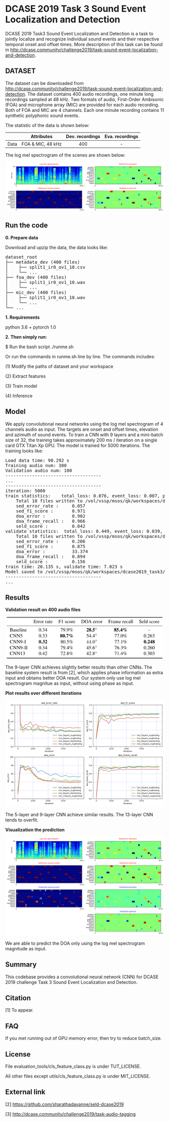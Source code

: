# DCASE 2019 Task 3 Sound Event Localization and Detection

DCASE 2019 Task3 Sound Event Localization and Detection is a task to jointly localize and recognize individual sound events and their respective temporal onset and offset times. More description of this task can be found in http://dcase.community/challenge2019/task-sound-event-localization-and-detection.

## DATASET
The dataset can be downloaded from http://dcase.community/challenge2019/task-sound-event-localization-and-detection. The dataset contains 400 audio recordings, one minute long recordings sampled at 48 kHz. Two formats of audio, First-Order Ambisonic (FOA) and microphone array (MIC) are provided for each audio recording. Both of FOA and MIC are 4 channels. Each one minute recording contains 11 synthetic polyphonic sound events. 

The statistic of the data is shown below:

|      |     Attributes    | Dev. recordings | Eva. recordings |
|:----:|:-----------------:|:---------------:|:---------------:|
| Data | FOA & MIC, 48 kHz |       400       |        -        |

The log mel spectrogram of the scenes are shown below:

<img src="appendixes/split1_ir0_ov1_1_ref.png">

## Run the code

**0. Prepare data** 

Download and upzip the data, the data looks like:

<pre>
dataset_root
├── metadata_dev (400 files)
│    ├── split1_ir0_ov1_10.csv
│    └── ...
├── foa_dev (400 files)
│    ├── split1_ir0_ov1_10.wav
│    └── ...
├── mic_dev (400 files)
│    ├── split1_ir0_ov1_10.wav
│    └── ...
└── ...
</pre>

**1. Requirements** 

python 3.6 + pytorch 1.0

**2. Then simply run:**

$ Run the bash script ./runme.sh

Or run the commands in runme.sh line by line. The commands includes:

(1) Modify the paths of dataset and your workspace

(2) Extract features

(3) Train model

(4) Inference

## Model
We apply convolutional neural networks using the log mel spectrogram of 4 channels audio as input. The targets are onset and offset times, elevation and azimuth of sound events. To train a CNN with 9 layers and a mini-batch size of 32, the training takes approximately 200 ms / iteration on a single card GTX Titan Xp GPU. The model is trained for 5000 iterations. The training looks like:

<pre>
Load data time: 90.292 s
Training audio num: 300
Validation audio num: 100
------------------------------------
...
------------------------------------
iteration: 5000
train statistics:    total_loss: 0.076, event_loss: 0.007, position_loss: 0.069
    Total 10 files written to /vol/vssp/msos/qk/workspaces/dcase2019_task3/_temp/submissions/main/Cnn_9layers_foa_dev_logmel_64frames_64melbins
    sed_error_rate :     0.057
    sed_f1_score :       0.971
    doa_error :          8.902
    doa_frame_recall :   0.966
    seld_score :         0.042
validate statistics:  total_loss: 0.449, event_loss: 0.039, position_loss: 0.409
    Total 10 files written to /vol/vssp/msos/qk/workspaces/dcase2019_task3/_temp/submissions/main/Cnn_9layers_foa_dev_logmel_64frames_64melbins
    sed_error_rate :     0.206
    sed_f1_score :       0.875
    doa_error :          33.374
    doa_frame_recall :   0.894
    seld_score :         0.156
train time: 20.135 s, validate time: 7.023 s
Model saved to /vol/vssp/msos/qk/workspaces/dcase2019_task3/models/main/Cnn_9layers_foa_dev_logmel_64frames_64melbins/holdout_fold=1/md_5000_iters.pth
------------------------------------
...
</pre>

## Results

**Validation result on 400 audio files**

<img src="appendixes/results.png" width="500">

The 9-layer CNN achieves slightly better results than other CNNs. The baseline system result is from [2], which applies phase information as extra input and obtains better DOA result. Our system only use log mel spectrogram magnitue as input, without using phase as input. 

**Plot results over different iterations**

<img src="appendixes/fold1_plot.png">

The 5-layer and 9-layer CNN achieve similar results. The 13-layer CNN tends to overfit. 

**Visualization the prediction**

<img src="appendixes/split1_ir0_ov1_1_pred.png">

We are able to predict the DOA only using the log mel spectrogram magnitude as input. 

## Summary
This codebase provides a convolutional neural network (CNN) for DCASE 2019 challenge Task 3 Sound Event Localization and Detection. 

## Citation
[1] To appear. 

## FAQ
If you met running out of GPU memory error, then try to reduce batch_size. 

## License
File evaluation_tools/cls_feature_class.py is under TUT_LICENSE. 

All other files except utils/cls_feature_class.py is under MIT_LICENSE. 

## External link

[2] https://github.com/sharathadavanne/seld-dcase2019

[3] http://dcase.community/challenge2019/task-audio-tagging

